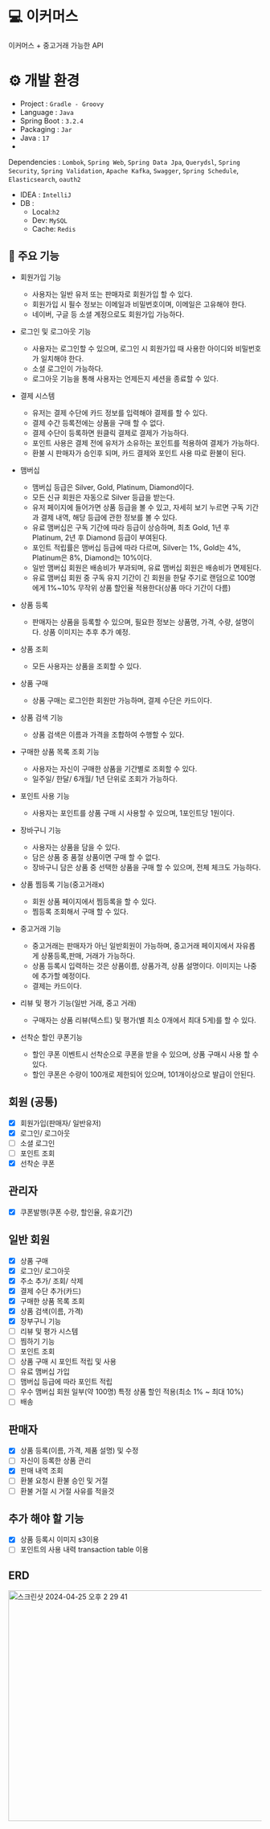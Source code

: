 # 💻 이커머스

이커머스 + 중고거래 가능한 API

# ⚙ 개발 환경

- Project : `Gradle - Groovy`
- Language : `Java`
- Spring Boot : `3.2.4`
- Packaging : `Jar`
- Java : `17`
-
Dependencies : `Lombok`, `Spring Web`, `Spring Data Jpa`, `Querydsl`, `Spring Security`, `Spring Validation`, `Apache Kafka`, `Swagger`, `Spring Schedule`, `Elasticsearch`,
`oauth2`
- IDEA : `IntelliJ`
- DB :
    - Local:`h2`
    - Dev: `MySQL`
    - Cache: `Redis`

## 👀 주요 기능

- 회원가입 기능
    - 사용자는 일반 유저 또는 판매자로 회원가입 할 수 있다.
    - 회원가입 시 필수 정보는 이메일과 비밀번호이며, 이메일은 고유해야 한다.
    - 네이버, 구글 등 소셜 계정으로도 회원가입 가능하다.

- 로그인 및 로그아웃 기능
    - 사용자는 로그인할 수 있으며, 로그인 시 회원가입 때 사용한 아이디와 비밀번호가 일치해야 한다.
    - 소셜 로그인이 가능하다.
    - 로그아웃 기능을 통해 사용자는 언제든지 세션을 종료할 수 있다.

- 결제 시스템
    - 유저는 결제 수단에 카드 정보를 입력해야 결제를 할 수 있다.
    - 결제 수간 등록전에는 상품을 구매 할 수 없다.
    - 결제 수단이 등록하면 원클릭 결제로 결제가 가능하다.
    - 포인트 사용은 결제 전에 유저가 소유하는 포인트를 적용하여 결제가 가능하다.
    - 환불 시 판매자가 승인후 되며, 카드 결제와 포인트 사용 따로 환불이 된다.

- 맴버십
    - 맴버십 등급은 Silver, Gold, Platinum, Diamond이다.
    - 모든 신규 회원은 자동으로 Silver 등급을 받는다.
    - 유저 페이지에 들어가면 상품 등급을 볼 수 있고, 자세히 보기 누르면 구독 기간과 결제 내역, 해당 등급에 관한 정보를 볼 수 있다.
    - 유료 맴버십은 구독 기간에 따라 등급이 상승하며, 최초 Gold, 1년 후 Platinum, 2년 후 Diamond 등급이 부여된다.
    - 포인트 적립률은 맴버십 등급에 따라 다르며, Silver는 1%, Gold는 4%, Platinum은 8%, Diamond는 10%이다.
    - 일반 맴버십 회원은 배송비가 부과되며, 유료 맴버십 회원은 배송비가 면제된다.
    - 유료 맴버십 회원 중 구독 유지 기간이 긴 회원을 한달 주기로 랜덤으로 100명에게 1%~10% 무작위 상품 할인율 적용한다(상품 마다 기간이 다름)


- 상품 등록
    - 판매자는 상품을 등록할 수 있으며, 필요한 정보는 상품명, 가격, 수량, 설명이다. 상품 이미지는 추후 추가 예정.

- 상품 조회
    - 모든 사용자는 상품을 조회할 수 있다.

- 상품 구매
    - 상품 구매는 로그인한 회원만 가능하며, 결제 수단은 카드이다.

- 상품 검색 기능
    - 상품 검색은 이름과 가격을 조합하여 수행할 수 있다.

- 구매한 상품 목록 조회 기능
    - 사용자는 자신이 구매한 상품을 기간별로 조회할 수 있다.
    - 일주일/ 한달/ 6개월/ 1년 단위로 조회가 가능하다.

- 포인트 사용 기능
    - 사용자는 포인트를 상품 구매 시 사용할 수 있으며, 1포인트당 1원이다.

- 장바구니 기능
    - 사용자는 상품을 담을 수 있다.
    - 담은 상품 중 품절 상품이면 구매 할 수 없다.
    - 장바구니 담은 상품 중 선택한 상품을 구매 할 수 있으며, 전체 체크도 가능하다.

- 상품 찜등록 기능(중고거래x)
    - 회원 상품 페이지에서 찜등록을 할 수 있다.
    - 찜등록 조회해서 구매 할 수 있다.

- 중고거래 기능
    - 중고거래는 판매자가 아닌 일반회원이 가능하며, 중고거래 페이지에서 자유롭게 상풍등록,판매, 거래가 가능하다.
    - 상품 등록시 입력하는 것은 상품이름, 상품가격, 상품 설명이다. 이미지는 나중에 추가할 예정이다.
    - 결제는 카드이다.

- 리뷰 및 평가 기능(일반 거래, 중고 거래)
    - 구매자는 상품 리뷰(텍스트) 및 평가(별 최소 0개에서 최대 5게)를 할 수 있다.

- 선착순 할인 쿠폰기능
    - 할인 쿠폰 이벤트시 선착순으로 쿠폰을 받을 수 있으며, 상품 구매시 사용 할 수 있다.
    - 할인 쿠폰은 수량이 100개로 제한되어 있으며, 101개이상으로 발급이 안된다.

## 회원 (공통)

- [x] 회원가입(판매자/ 일반유저)
- [x] 로그인/ 로그아웃
- [ ] 소셜 로그인
- [ ] 포인트 조회
- [x] 선착순 쿠폰

## 관리자

- [x] 쿠폰발행(쿠폰 수량, 할인율, 유효기간)

## 일반 회원

- [x] 상품 구매
- [x] 로그인/ 로그아웃
- [x] 주소 추가/ 조회/ 삭제
- [x] 결제 수단 추가(카드)
- [x] 구매한 상품 목록 조회
- [x] 상품 검색(이름, 가격)
- [x] 장부구니 기능
- [ ] 리뷰 및 평가 시스템
- [ ] 찜하기 기능
- [ ] 포인트 조회
- [ ] 상품 구매 시 포인트 적립 및 사용
- [ ] 유료 맴버십 가입
- [ ] 맴버십 등급에 따라 포인트 적립
- [ ] 우수 맴버십 회원 일부(약 100명) 특정 상품 할인 적용(최소 1% ~ 최대 10%)
- [ ] 배송

## 판매자

- [x] 상품 등록(이름, 가격, 제품 설명) 및 수정
- [ ] 자신이 등록한 상품 관리
- [x] 판매 내역 조회
- [ ] 환불 요청시 환불 승인 및 거절
- [ ] 환불 거절 시 거절 사유를 적을것

## 추가 해야 할 기능

- [x] 상품 등록시 이미지 s3이용
- [ ] 포인트의 사용 내력 transaction table 이용

## ERD

<img width="828" height="459" alt="스크린샷 2024-04-25 오후 2 29 41" src="https://github.com/namomi/e-commerce/assets/65004844/21a828f5-c6e6-4b26-bda9-f37a210f5198">


